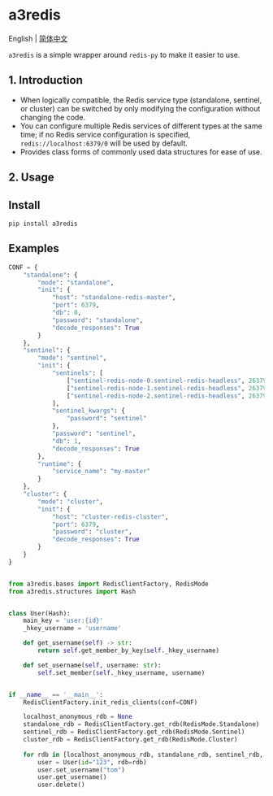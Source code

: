 # a3redis

English | [简体中文](README_ZH.md)

`a3redis` is a simple wrapper around `redis-py` to make it easier to use.

## 1. Introduction

* When logically compatible, the Redis service type (standalone, sentinel, or cluster) can be switched by only modifying the configuration without changing the code.
* You can configure multiple Redis services of different types at the same time; if no Redis service configuration is specified, `redis://localhost:6379/0` will be used by default.
* Provides class forms of commonly used data structures for ease of use.

## 2. Usage

## Install

```shell
pip install a3redis

```

## Examples

```python
CONF = {
    "standalone": {
        "mode": "standalone",
        "init": {
            "host": "standalone-redis-master",
            "port": 6379,
            "db": 0,
            "password": "standalone",
            "decode_responses": True
        }
    },
    "sentinel": {
        "mode": "sentinel",
        "init": {
            "sentinels": [
                ["sentinel-redis-node-0.sentinel-redis-headless", 26379],
                ["sentinel-redis-node-1.sentinel-redis-headless", 26379],
                ["sentinel-redis-node-2.sentinel-redis-headless", 26379]
            ],
            "sentinel_kwargs": {
                "password": "sentinel"
            },
            "password": "sentinel",
            "db": 1,
            "decode_responses": True
        },
        "runtime": {
            "service_name": "my-master"
        }
    },
    "cluster": {
        "mode": "cluster",
        "init": {
            "host": "cluster-redis-cluster",
            "port": 6379,
            "password": "cluster",
            "decode_responses": True
        }
    }
}


from a3redis.bases import RedisClientFactory, RedisMode
from a3redis.structures import Hash


class User(Hash):
    main_key = 'user:{id}'
    _hkey_username = 'username'

    def get_username(self) -> str:
        return self.get_member_by_key(self._hkey_username)

    def set_username(self, username: str):
        self.set_member(self._hkey_username, username)


if __name__ == '__main__':
    RedisClientFactory.init_redis_clients(conf=CONF)

    localhost_anonymous_rdb = None
    standalone_rdb = RedisClientFactory.get_rdb(RedisMode.Standalone)
    sentinel_rdb = RedisClientFactory.get_rdb(RedisMode.Sentinel)
    cluster_rdb = RedisClientFactory.get_rdb(RedisMode.Cluster)
    
    for rdb in [localhost_anonymous_rdb, standalone_rdb, sentinel_rdb, cluster_rdb]:
        user = User(id="123", rdb=rdb)
        user.set_username("tom")
        user.get_username()
        user.delete()

```
